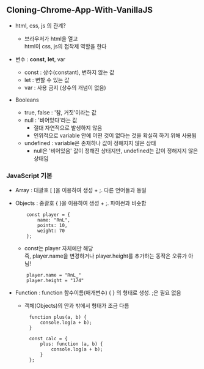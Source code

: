 ## Cloning-Chrome-App-With-VanillaJS

- html, css, js 의 관계?
    - 브라우저가 html을 열고  
        html이 css, js의 접착제 역할을 한다

- 변수 : __const__, __let__, var
    - const : 상수(constant), 변하지 않는 값
    - let : 변할 수 있는 값
    - var : 사용 금지 (상수의 개념이 없음)

- Booleans
    - true, false : '참, 거짓'이라는 값
    - null : '비어있다'라는 값
        - 절대 자연적으로 발생하지 않음
        - 인위적으로 variable 안에 어떤 것이 없다는 것을 확실히 하기 위해 사용됨
    - undefined : variable은 존재하나 값이 정해지지 않은 상태
        - null은 '비어있음' 값이 정해진 상태지만, undefined는 값이 정해지지 않은 상태임

### JavaScript 기본

- Array : 대괄호 [ ]을 이용하여 생성 + ;. 다른 언어들과 동일

- Objects : 중괄호 { }을 이용하여 생성 + ;. 파이썬과 비슷함
    ```
        const player = {
            name: "RnL",
            points: 10,
            weight: 70
        };
    ```
    - const는 player 자체에만 해당  
        즉, player.name을 변경하거나 player.height를 추가하는 동작은 오류가 아님!
    ```
        player.name = "RnL_"
        player.height = "174"
    ```
- Function : function 함수이름(매개변수) { } 의 형태로 생성. ;은 필요 없음
    - 객체(Objects)의 안과 밖에서 형태가 조금 다름
    ```
         function plus(a, b) {
             console.log(a + b);
         }

         const calc = {
             plus: function (a, b) {
                 console.log(a + b);
             }
         };
